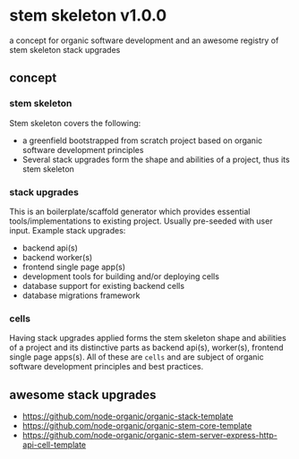 # stem skeleton v1.0.0

a concept for organic software development and an awesome registry of stem skeleton stack upgrades

## concept

### stem skeleton

Stem skeleton covers the following:

* a greenfield bootstrapped from scratch project based on organic software development principles
* Several stack upgrades form the shape and abilities of a project, thus its stem skeleton

### stack upgrades

This is an boilerplate/scaffold generator which provides essential tools/implementations to existing project. Usually pre-seeded with user input. Example stack upgrades:

* backend api(s)
* backend worker(s)
* frontend single page app(s)
* development tools for building and/or deploying cells
* database support for existing backend cells
* database migrations framework

### cells

Having stack upgrades applied forms the stem skeleton shape and abilities of a project and its distinctive parts as backend api(s), worker(s), frontend single page apps(s). All of these are `cells` and are subject of organic software development principles and best practices.

## awesome stack upgrades

* https://github.com/node-organic/organic-stack-template
* https://github.com/node-organic/organic-stem-core-template
* https://github.com/node-organic/organic-stem-server-express-http-api-cell-template 